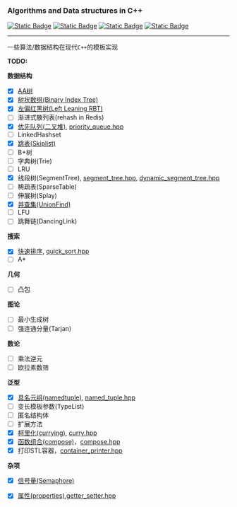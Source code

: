###  Algorithms and Data structures in C++

[![Static Badge](https://img.shields.io/badge/license-MIT-blue?logo=git&logoColor=%20)]() [![Static Badge](https://img.shields.io/badge/C%2B%2B-20-green?logo=cplusplus&logoColor=blue)]() [![Static Badge](https://img.shields.io/badge/cmake-3.22%2B-green?logo=cmake&logoColor=deepskyblue)]() [![Static Badge](https://img.shields.io/badge/compiler-x86%20MSVC%2019.29%2B-green?logo=compilerexplorer)]() 

---
一些算法/数据结构在现代`C++`的模板实现

**TODO:**

**数据结构**

- [x] [AA树](data-structure/AA_treeset.hpp)
- [x] [树状数组(Binary Index Tree)](data-structure/binary_index_tree.hpp)
- [x] [左偏红黑树(Left Leaning RBT)](data-structure/left_leaning_red_black_treeset.hpp)
- [ ] 渐进式散列表(rehash in Redis)
- [x] [优先队列(二叉堆)](https://zhuanlan.zhihu.com/p/659218897), [priority_queue.hpp](data-structure/priority_queue.hpp)
- [ ] LinkedHashset
- [x] [跳表(Skiplist)](data-structure/skiplist.hpp)
- [ ] B+树
- [ ] 字典树(Trie)
- [ ] LRU
- [x] 线段树(SegmentTree), [segment_tree.hpp](data-structure/segment_tree.hpp), [dynamic_segment_tree.hpp](data-structure/dynamic_segment_tree.hpp)
- [ ] 稀疏表(SparseTable)
- [ ] 伸展树(Splay)
- [x] [并查集(UnionFind)](data-structure/union_find.hpp)
- [ ] LFU
- [ ] 跳舞链(DancingLink)

**搜索**

- [x] [快速排序](https://zhuanlan.zhihu.com/p/659147057), [quick_sort.hpp](search/quick_sort.hpp)
- [ ] A*

**几何**

- [ ] 凸包  

**图论**
- [ ] 最小生成树
- [ ] 强连通分量(Tarjan)

**数论**

- [ ] 乘法逆元
- [ ] 欧拉素数筛

**泛型**

- [x] [具名元组(namedtuple)](https://zhuanlan.zhihu.com/p/659506997), [named_tuple.hpp](template/named_tuple.hpp)
- [ ] 变长模板参数(TypeList)
- [ ] 匿名结构体
- [ ] 扩展方法
- [x] [柯里化(currying)](https://zhuanlan.zhihu.com/p/662698843), [curry.hpp](functional/curry.hpp)
- [x] [函数组合(compose)](https://zhuanlan.zhihu.com/p/662698843)，[compose.hpp](functional/compose.hpp)
- [x] 打印STL容器，[container_printer.hpp](util/container_printer.hpp)

**杂项**

+ [x] [信号量(Semaphore)](util/semaphore.hpp)
+ [x] [属性(properties)](https://zhuanlan.zhihu.com/p/659323767),[getter_setter.hpp](design/getter_setter.hpp) 

